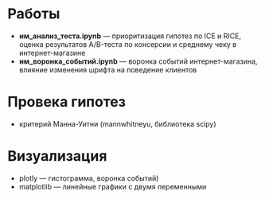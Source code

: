 # Работы
 * **им_анализ_теста.ipynb** — приоритизация гипотез по ICE и RICE, оценка результатов A/B-теста по консерсии и среднему чеку в интернет-магазине
 * **им_воронка_событий.ipynb** — воронка событий интернет-магазина, влияние изменения шрифта на поведение клиентов
# Провека гипотез 
 * критерий Манна-Уитни (mannwhitneyu, библиотека scipy)
# Визуализация
 * plotly — гистограмма, воронка событий)
 * matplotlib — линейные графики с двумя переменными
